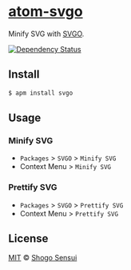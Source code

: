# [atom-svgo](https://atom.io/packages/svgo)

Minify SVG with [SVGO](http://github.com/svg/svgo).

[![Dependency Status](https://david-dm.org/1000ch/atom-svgo.svg)](https://david-dm.org/1000ch/atom-svgo)

## Install

```bash
$ apm install svgo
```

## Usage

### Minify SVG

- `Packages` > `SVGO` > `Minify SVG`
- Context Menu > `Minify SVG`

### Prettify SVG

- `Packages` > `SVGO` > `Prettify SVG`
- Context Menu > `Prettify SVG`

## License

[MIT](https://1000ch.mit-license.org) © [Shogo Sensui](https://github.com/1000ch)
